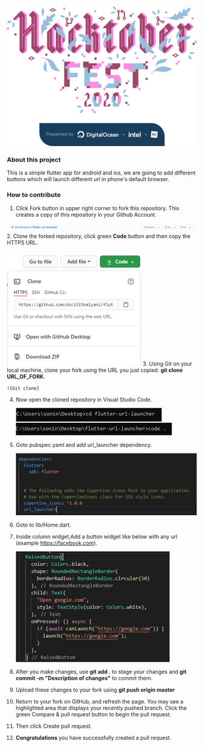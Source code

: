 ![Hacktoberfest Logo]
### About this project
This is a simple flutter app for android and ios, we are going to add different buttons which will launch different url in phone's default browser.

### How to contribute
1. Click Fork button in upper right corner to fork this repository. This creates a copy of this repository in your Github Account.

  ![FORK]
2. Clone the forked repository, click green **Code** button and then copy the HTTPS URL.

  ![Clone]
3. Using Git on your local machine, clone your fork using the URL you just copied: **git clone URL_OF_FORK**.

    ![Git clone]
4. Now open the cloned repository in Visual Studio Code.

    ![Goto folder]
    ![Open vscode]
5. Goto pubspec.yaml and add url_launcher dependency.

   ![Add dependency]
6. Goto to lib/Home.dart.
7. Inside column widget,Add a button widget like below with any url (example https://facebook.com).

     ![Raised Button]

8. After you make changes, use **git add .** to stage your changes and **git commit -m "Description of changes"** to commit them.
9. Upload these changes to your fork using **git push origin master**
10. Return to your fork on GitHub, and refresh the page. You may see a highlighted area that displays your recently pushed branch.
   Click the green Compare & pull request button to begin the pull request.
11. Then click Create pull request.
12. **Congratulations** you have successfully created a pull request.

[Hacktoberfest Logo]: https://github.com/dsciiitkalyani/flutter-url-launcher/blob/master/assets/Logo%20Sponsors%20Light.png?raw=true
[Raised Button]: https://github.com/dsciiitkalyani/flutter-url-launcher/blob/master/assets/raised_button.PNG?raw=true
[Fork]: https://github.com/dsciiitkalyani/flutter-url-launcher/blob/master/assets/fork.PNG?raw=true
[Clone]: https://github.com/dsciiitkalyani/flutter-url-launcher/blob/master/assets/clone.PNG?raw=true
[Git clone]: https://github.com/dsciiitkalyani/flutter-url-launcher/blob/master/assets/git%20clone.PNG?raw=true
[Goto folder]: https://github.com/dsciiitkalyani/flutter-url-launcher/blob/master/assets/goto%20flutter-url-launcher.PNG?raw=true
[Open vscode]: https://github.com/dsciiitkalyani/flutter-url-launcher/blob/master/assets/open%20in%20vscode.PNG?raw=true
[Add dependency]: https://github.com/dsciiitkalyani/flutter-url-launcher/blob/master/assets/add%20url_launcher%20dependency.PNG?raw=true
